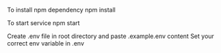 To install npm dependency 
 npm install
 
To start service
 npm start

Create .env file in root directory and paste .example.env content
Set your correct env variable in .env